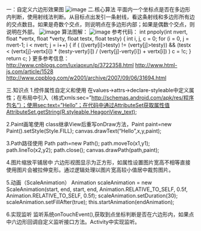 一：自定义六边形效果图
 ![image](https://github.com/MhuiAbner/Android-Hexagon/screenshots/screen.gif)
 二.核心算法
 平面内一个坐标点是否在多边形内判断，使用射线法判断。从目标点出发引一条射线，看这条射线和多边形所有边的交点数目。如果是奇数个交点，则说明点在多边形内部；如果是偶数个交点，则说明在外部。
 ![image](https://github.com/MhuiAbner/Android-Hexagon/screenshots/heat.jpeg)
 算法图解：
  ![image](https://github.com/MhuiAbner/Android-Hexagon/screenshots/algorithm.jpeg)
参考代码：
 int pnpoly(int nvert, float *vertx, float *verty, float testx, float testy)
 {
   int i, j, c = 0;
   for (i = 0, j = nvert-1; i < nvert; j = i++)
   {
     if ( ((verty[i]>testy) != (verty[j]>testy)) &&
      (testx < (vertx[j]-vertx[i]) * (testy-verty[i]) / (verty[j]-verty[i]) + vertx[i]) )
        c = !c;
   }
   return c;
 }
 更多参考信息：
 http://www.cnblogs.com/luxiaoxun/p/3722358.html
 http://www.html-js.com/article/1528
 http://www.cppblog.com/w2001/archive/2007/09/06/31694.html

 三.知识点
 1.控件属性自定义和使用
 在values->attrs->declare-styleable中定义属性；在布局中引入（格式xmls:sec=”http://schemas.android.com/apk/res/程序包名”）；使用sec:text=”Hello”；在代码中通过AttributeSet获取属性值AttributeSet.getString(R.styleable.HeagonView_text);

 2.Paint画笔使用
 class继承View后重写onDraw方法，Paint paint=new Paint().setStyle(Style.FILL);
 canvas.drawText(“Hello”,x,y,paint);

 3.Path路径使用
 Path path=new Path(); path.moveTo(x1,y1); path.lineTo(x2,y2); path.close(); canvas.drawPath(path,paint);

 4.图片缩放平铺居中
 六边形视图显示为正方形，如属性设置图片宽高不相等直接使用图片会被拉伸变形。通过逻辑处理以图片宽高较小值居中裁剪图片。

 5.动画（ScaleAnimation）
  Animation scaleAnimation = new ScaleAnimation(start, end, start, end,
                 Animation.RELATIVE_TO_SELF, 0.5f, Animation.RELATIVE_TO_SELF,
                 0.5f);
         scaleAnimation.setDuration(30);
         scaleAnimation.setFillAfter(true);
         this.startAnimation(endAnimation);

 6.实现监听
 监听系统onTouchEvent(),获取到点坐标判断是否在六边形内，如果点中六边形回调自定义监听接口方法。Activity中实现监听。